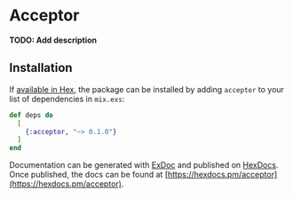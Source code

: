 # Acceptor

**TODO: Add description**

## Installation

If [available in Hex](https://hex.pm/docs/publish), the package can be installed
by adding `acceptor` to your list of dependencies in `mix.exs`:

```elixir
def deps do
  [
    {:acceptor, "~> 0.1.0"}
  ]
end
```

Documentation can be generated with [ExDoc](https://github.com/elixir-lang/ex_doc)
and published on [HexDocs](https://hexdocs.pm). Once published, the docs can
be found at [https://hexdocs.pm/acceptor](https://hexdocs.pm/acceptor).

